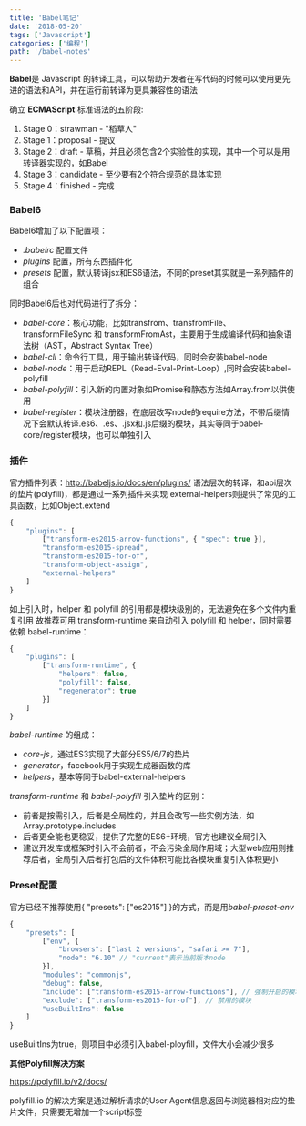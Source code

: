 ```yaml
---
title: 'Babel笔记'
date: '2018-05-20'
tags: ['Javascript']
categories: ['编程']
path: '/babel-notes'
---
```


**Babel**是 Javascript 的转译工具，可以帮助开发者在写代码的时候可以使用更先进的语法和API，并在运行前转译为更具兼容性的语法

确立 **ECMAScript** 标准语法的五阶段:
1. Stage 0：strawman - "稻草人"
2. Stage 1：proposal - 提议
3. Stage 2：draft - 草稿，并且必须包含2个实验性的实现，其中一个可以是用转译器实现的，如Babel
4. Stage 3：candidate - 至少要有2个符合规范的具体实现
5. Stage 4：finished - 完成

### Babel6


Babel6增加了以下配置项：
- *.babelrc* 配置文件
- *plugins* 配置，所有东西插件化
- *presets* 配置，默认转译jsx和ES6语法，不同的preset其实就是一系列插件的组合

同时Babel6后也对代码进行了拆分：
* *babel-core*：核心功能，比如transfrom、transfromFile、transformFileSync 和 transformFromAst，主要用于生成编译代码和抽象语法树（AST，Abstract Syntax Tree）
* *babel-cli*：命令行工具，用于输出转译代码，同时会安装babel-node
* *babel-node*：用于启动REPL（Read-Eval-Print-Loop）,同时会安装babel-polyfill
* *babel-polyfill*：引入新的内置对象如Promise和静态方法如Array.from以供使用
* *babel-register*：模块注册器，在底层改写node的require方法，不带后缀情况下会默认转译.es6、.es、.jsx和.js后缀的模块，其实等同于babel-core/register模块，也可以单独引入

### 插件

官方插件列表：http://babeljs.io/docs/en/plugins/
语法层次的转译，和api层次的垫片(polyfill)，都是通过一系列插件来实现
external-helpers则提供了常见的工具函数，比如Object.extend

```javascript
{
    "plugins": [
        ["transform-es2015-arrow-functions", { "spec": true }],
        "transform-es2015-spread",
        "transform-es2015-for-of",
        "transform-object-assign",
        "external-helpers"
    ]
}
```

如上引入时，helper 和 polyfill 的引用都是模块级别的，无法避免在多个文件内重复引用
故推荐可用 transform-runtime 来自动引入 polyfill 和 helper，同时需要依赖 babel-runtime：

```javascript
{
    "plugins": [
        ["transform-runtime", {
            "helpers": false,
            "polyfill": false,
            "regenerator": true
        }]
    ]
}
```



*babel-runtime* 的组成：

* *core-js*，通过ES3实现了大部分ES5/6/7的垫片
* *generator*，facebook用于实现生成器函数的库
* *helpers*，基本等同于babel-external-helpers

*transform-runtime* 和 *babel-polyfill* 引入垫片的区别：

- 前者是按需引入，后者是全局性的，并且会改写一些实例方法，如Array.prototype.includes
- 后者更全能也更稳妥，提供了完整的ES6+环境，官方也建议全局引入
- 建议开发库或框架时引入不会前者，不会污染全局作用域；大型web应用则推荐后者，全局引入后者打包后的文件体积可能比各模块重复引入体积更小

### Preset配置
官方已经不推荐使用{ "presets": ["es2015"] }的方式，而是用*babel-preset-env*

```javascript
{
    "presets": [
        ["env", {
            "browsers": ["last 2 versions", "safari >= 7"],
            "node": "6.10" // "current"表示当前版本node
        }],
        "modules": "commonjs",
        "debug": false,
        "include": ["transform-es2015-arrow-functions"], // 强制开启的模块
        "exclude": ["transform-es2015-for-of"], // 禁用的模块
        "useBuiltIns": false
    ]
}
```

useBuiltIns为true，则项目中必须引入babel-ployfill，文件大小会减少很多

**其他Polyfill解决方案**

https://polyfill.io/v2/docs/

polyfill.io 的解决方案是通过解析请求的User Agent信息返回与浏览器相对应的垫片文件，只需要无增加一个script标签